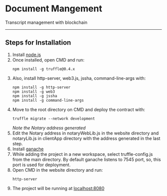 # Document Mangement
 Transcript management with blockchain
- - - -
## Steps for Installation
1. Install [node.js](https://nodejs.org/en/download/)
2. Once installed, open CMD and run: 
   ```
   npm install -g truffle@0.4.x
   ```
3. Also, install http-server, web3.js, jssha, command-line-args with:
   ```
   npm install -g http-server
   npm install -g web3
   npm install -g jssha
   npm install -g command-line-args
   ```
4. Move to the root directory on CMD and deploy the contract with:
   ```
   truffle migrate --network development
   ```
   *Note the Notary address generated*
5. Edit the Notary address in notaryWebLib.js in the website directory and notaryLib.js in clientApp directory with the address generated in the last step.
6. Install [ganache](https://www.trufflesuite.com/ganache)
7. While adding the project in a new workspace, select truffle-config.js from the main directory. By default ganache listens to 7545 port, so, this port is used for deployment.
8. Open CMD in the website directory and run:
   ```
   http-server
   ```
9. The project will be running at [localhost:8080](http://localhost:8080/)
